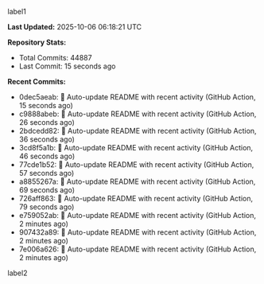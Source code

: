 
label1 
<!-- ACTIVITY_START -->
**Last Updated:** 2025-10-06 06:18:21 UTC

**Repository Stats:**
- Total Commits: 44887
- Last Commit: 15 seconds ago

**Recent Commits:**
- 0dec5aeab: 🤖 Auto-update README with recent activity (GitHub Action, 15 seconds ago)
- c9888abeb: 🤖 Auto-update README with recent activity (GitHub Action, 26 seconds ago)
- 2bdcedd82: 🤖 Auto-update README with recent activity (GitHub Action, 36 seconds ago)
- 3cd8f5a1b: 🤖 Auto-update README with recent activity (GitHub Action, 46 seconds ago)
- 77cde1b52: 🤖 Auto-update README with recent activity (GitHub Action, 57 seconds ago)
- a8855267a: 🤖 Auto-update README with recent activity (GitHub Action, 69 seconds ago)
- 726aff863: 🤖 Auto-update README with recent activity (GitHub Action, 79 seconds ago)
- e759052ab: 🤖 Auto-update README with recent activity (GitHub Action, 2 minutes ago)
- 907432a89: 🤖 Auto-update README with recent activity (GitHub Action, 2 minutes ago)
- 7e006a626: 🤖 Auto-update README with recent activity (GitHub Action, 2 minutes ago)
<!-- ACTIVITY_END -->

label2
